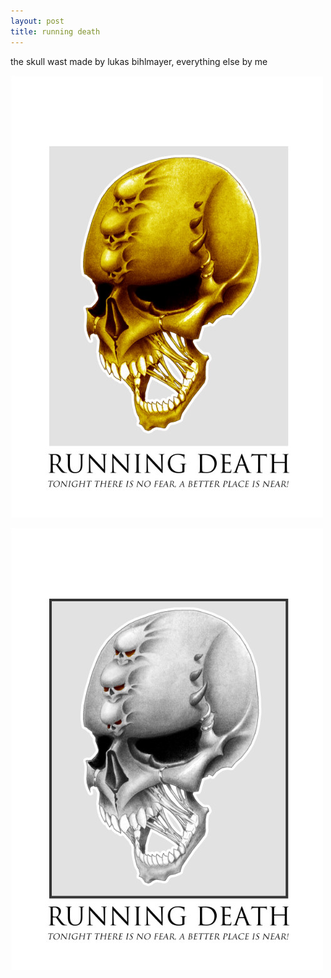 ```yaml
---
layout: post
title: running death
---
```


the skull wast made by lukas bihlmayer, everything else by me

[![skull](/images/running-death/design.jpg)](/images-full/running-death/design.jpg)

[![skull3](/images/running-death/design3.jpg)](/images-full/running-death/design3.jpg)
